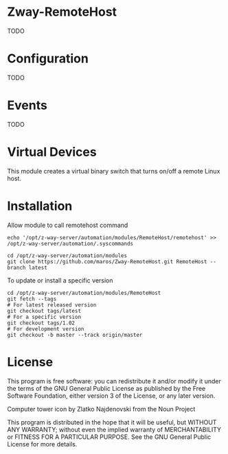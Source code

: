 # Zway-RemoteHost

TODO

# Configuration

TODO

# Events

TODO

# Virtual Devices

This module creates a virtual binary switch that turns on/off a remote Linux
host.

# Installation

Allow module to call remotehost command

```shell
echo '/opt/z-way-server/automation/modules/RemoteHost/remotehost' >> /opt/z-way-server/automation/.syscommands
```

```shell
cd /opt/z-way-server/automation/modules
git clone https://github.com/maros/Zway-RemoteHost.git RemoteHost --branch latest
```

To update or install a specific version
```shell
cd /opt/z-way-server/automation/modules/RemoteHost
git fetch --tags
# For latest released version
git checkout tags/latest
# For a specific version
git checkout tags/1.02
# For development version
git checkout -b master --track origin/master
```

# License

This program is free software: you can redistribute it and/or modify
it under the terms of the GNU General Public License as published by
the Free Software Foundation, either version 3 of the License, or any 
later version.

Computer tower icon by Zlatko Najdenovski from the Noun Project

This program is distributed in the hope that it will be useful,
but WITHOUT ANY WARRANTY; without even the implied warranty of
MERCHANTABILITY or FITNESS FOR A PARTICULAR PURPOSE. See the
GNU General Public License for more details.
